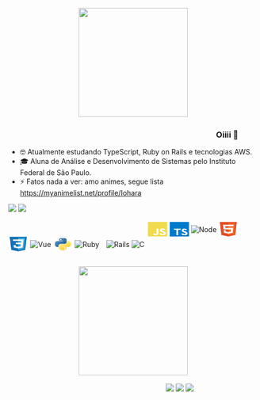 <p align="center" alt="Iohara"><img height="220" width="220" src="https://i.pinimg.com/originals/08/fb/61/08fb615b1a389de5bc0410136d75f50d.gif"></p>

### ⠀⠀⠀⠀⠀⠀⠀⠀⠀⠀⠀⠀⠀⠀⠀⠀⠀⠀⠀⠀⠀⠀⠀⠀⠀⠀⠀⠀⠀⠀⠀⠀⠀⠀⠀Oiiii 👋
- 🤓 Atualmente estudando TypeScript, Ruby on Rails e tecnologias AWS.
- 🎓 Aluna de Análise e Desenvolvimento de Sistemas pelo Instituto Federal de São Paulo.
- ⚡ Fatos nada a ver: amo animes, segue lista https://myanimelist.net/profile/Iohara 

<div>
  <img height="180em" src="https://github-readme-stats.vercel.app/api?username=Iohara1997&hide=contribs,issues&count_private=true&show_icons=true&theme=monokai&border_color=C71B5F"/>
  <img height="180em" src="https://github-readme-stats.vercel.app/api/top-langs/?username=Iohara1997&layout=compact&langs_count=8&theme=monokai&border_color=C71B5F"/>
</div>
<div style="display: inline_block"><br>
  ⠀⠀⠀⠀⠀⠀⠀⠀⠀⠀⠀⠀                ⠀⠀⠀⠀⠀⠀⠀⠀⠀⠀⠀⠀⠀⠀⠀<img align="center" alt="Js" height="30" width="40" src="https://raw.githubusercontent.com/devicons/devicon/master/icons/javascript/javascript-plain.svg">
  <img align="center" alt="Ts" height="30" width="40" src="https://raw.githubusercontent.com/devicons/devicon/master/icons/typescript/typescript-plain.svg">
  <img align="center" alt="Node" height="33" width="33" src="https://cdn.iconscout.com/icon/free/png-512/node-js-1-1174935.png">
  <img align="center" alt="HTML" height="30" width="40" src="https://raw.githubusercontent.com/devicons/devicon/master/icons/html5/html5-original.svg">
  <img align="center" alt="CSS" height="30" width="40" src="https://raw.githubusercontent.com/devicons/devicon/master/icons/css3/css3-original.svg">
  <img align="center" alt="Vue" height="25" width="25" src="https://vuejs.org/images/logo.png">
  <img align="center" alt="Python" height="30" width="40" src="https://raw.githubusercontent.com/devicons/devicon/master/icons/python/python-original.svg">
  <img align="center" alt="Ruby" height="25" width="25" src="https://raw.githubusercontent.com/jmnote/z-icons/master/svg/ruby.svg">
  ⠀<img align="center" alt="Rails" height="33" width="33" src="https://cdn3.iconfinder.com/data/icons/popular-services-brands-vol-2/512/ruby-on-rails-512.png">
  <img align="center" alt="C" height="35" width="35" src="https://user-images.githubusercontent.com/57419630/122760833-efb9ca00-d271-11eb-9348-539c0edeee34.png">
  
  
</div>

##
<p align="center" alt="Iohara"><img height="220" width="220" src="https://cdn.discordapp.com/attachments/725174617844613160/870825282150494218/Webp.net-gifmaker.gif"></p>
<div>
  ⠀⠀⠀⠀⠀⠀⠀⠀⠀⠀⠀⠀⠀⠀⠀⠀⠀⠀⠀⠀⠀⠀⠀⠀⠀⠀⠀⠀⠀⠀⠀<a href = "mailto:iohara.pereira@hotmail.com"><img src="https://img.shields.io/badge/-Gmail-%23333?style=for-the-badge&logo=gmail&logoColor=white" target="_blank"></a>
  <a href="https://www.linkedin.com/in/iohara-pereira/" target="_blank"><img src="https://img.shields.io/badge/-LinkedIn-%230077B5?style=for-the-badge&logo=linkedin&logoColor=white" target="_blank"></a> 
  <a href="https://twitter.com/Iohara1997" target="_blank"><img src="https://img.shields.io/badge/Twitter-1DA1F2?style=for-the-badge&logo=twitter&logoColor=white" target="_blank"></a>
</div>
